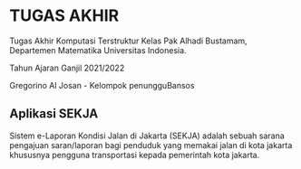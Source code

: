 # TUGAS AKHIR 
Tugas Akhir Komputasi Terstruktur Kelas Pak Alhadi Bustamam, Departemen Matematika Universitas Indonesia.

Tahun Ajaran Ganjil 2021/2022


Gregorino Al Josan - Kelompok penungguBansos

Aplikasi SEKJA
--
Sistem e-Laporan Kondisi Jalan di Jakarta (SEKJA) adalah sebuah sarana pengajuan saran/laporan bagi penduduk yang memakai jalan di kota jakarta khususnya pengguna transportasi kepada pemerintah kota jakarta.
